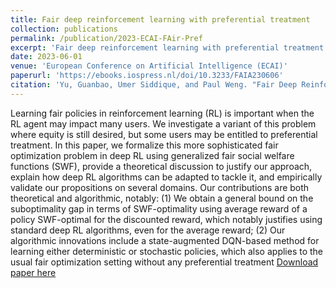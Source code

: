 ```yaml
---
title: Fair deep reinforcement learning with preferential treatment
collection: publications
permalink: /publication/2023-ECAI-FAir-Pref
excerpt: 'Fair deep reinforcement learning with preferential treatment'
date: 2023-06-01
venue: 'European Conference on Artificial Intelligence (ECAI)'
paperurl: 'https://ebooks.iospress.nl/doi/10.3233/FAIA230606'
citation: 'Yu, Guanbao, Umer Siddique, and Paul Weng. "Fair Deep Reinforcement Learning with Preferential Treatment." ECAI. 2023.'
---
```


Learning fair policies in reinforcement learning (RL) is important when the RL agent may impact many users. We investigate a variant of this problem where equity is still desired, but some users may be entitled to preferential treatment. In this paper, we formalize this more sophisticated fair optimization problem in deep RL using generalized fair social welfare functions (SWF), provide a theoretical discussion to justify our approach, explain how deep RL algorithms can be adapted to tackle it, and empirically validate our propositions on several domains. Our contributions are both theoretical and algorithmic, notably: (1) We obtain a general bound on the suboptimality gap in terms of SWF-optimality using average reward of a policy SWF-optimal for the discounted reward, which notably justifies using standard deep RL algorithms, even for the average reward; (2) Our algorithmic innovations include a state-augmented DQN-based method for learning either deterministic or stochastic policies, which also applies to the usual fair optimization setting without any preferential treatment
[Download paper here](https://ebooks.iospress.nl/doi/10.3233/FAIA230606)